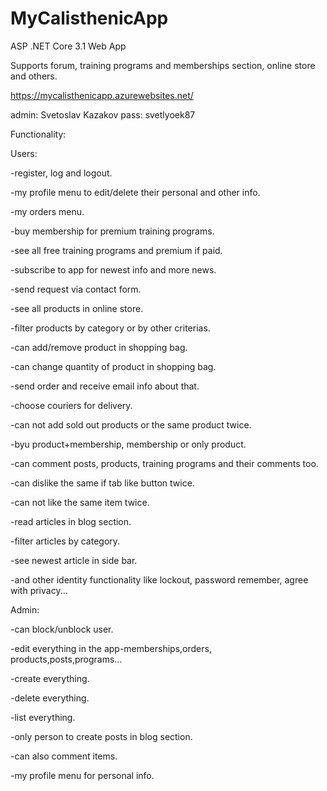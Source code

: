 # MyCalisthenicApp
ASP .NET Core 3.1 Web App 

Supports forum, training programs and memberships section, online store and others. 

https://mycalisthenicapp.azurewebsites.net/

admin: Svetoslav Kazakov pass: svetlyoek87

Functionality:

  Users:
  
  -register, log and logout.
  
  -my profile menu to edit/delete their personal and other info.
  
  -my orders menu.
  
  -buy membership for premium training programs.
  
  -see all free training programs and premium if paid.
  
  -subscribe to app for newest info and more news.
  
  -send request via contact form.
  
  -see all products in online store.
  
  -filter products by category or by other criterias.
  
  -can add/remove product in shopping bag.
  
  -can change quantity of product in shopping bag.
  
  -send order and receive email info about that.
  
  -choose couriers for delivery.
  
  -can not add sold out products or the same product twice.
  
  -byu product+membership, membership or only product.
  
  -can comment posts, products, training programs and their comments too.
  
  -can dislike the same if tab like button twice.
  
  -can not like the same item twice.
  
  -read articles in blog section.
  
  -filter articles by category.
  
  -see newest article in side bar.
  
  -and other identity functionality like lockout, password remember, agree with privacy...
  
 Admin:
 
  -can block/unblock user.
  
  -edit everything in the app-memberships,orders, products,posts,programs...
  
  -create everything.
  
  -delete everything.
  
  -list everything.
  
  -only person to create posts in blog section.
  
  -can also comment items.
  
  -my profile menu for personal info.
  
  
  
  
  
 
